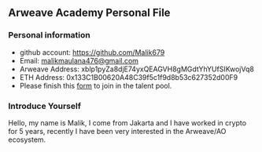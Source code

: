 ## Arweave Academy Personal File

### Personal information

- github account: https://github.com/Malik679
- Email: malikmaulana476@gmail.com
- Arweave Address: xblp1pyZa8djE74yxQEAGVH8gMGdtYhYUfSIKwojVq8
- ETH Address: 0x133C1B00620A48C39f5c1f9d8b53c627352d00F9
- Please finish this [form](https://docs.google.com/forms/d/e/1FAIpQLSfWA5fIIcBgmRppm3jNz5vmf9Mai_QMVil-2pO4r7YKn_Zhtw/viewform?usp=sf_link) to join in the talent pool.

### Introduce Yourself
Hello, my name is Malik, I come from Jakarta and I have worked in crypto for 5 years, recently I have been very interested in the Arweave/AO ecosystem.